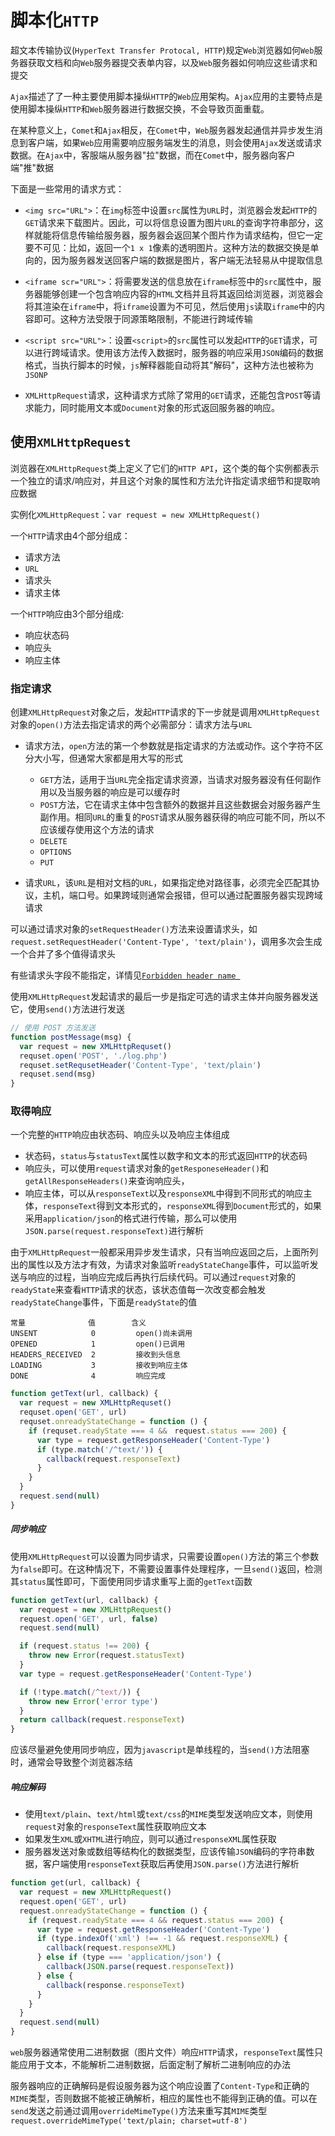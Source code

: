 # 脚本化`HTTP`
超文本传输协议(`HyperText Transfer Protocal, HTTP`)规定`Web`浏览器如何`Web`服务器获取文档和向`Web`服务器提交表单内容，以及`Web`服务器如何响应这些请求和提交

`Ajax`描述了了一种主要使用脚本操纵`HTTP`的`Web`应用架构。`Ajax`应用的主要特点是使用脚本操纵`HTTP`和`Web`服务器进行数据交换，不会导致页面重载。

在某种意义上，`Comet`和`Ajax`相反，在`Comet`中，`Web`服务器发起通信并异步发生消息到客户端，如果`Web`应用需要响应服务端发生的消息，则会使用`Ajax`发送或请求数据。在`Ajax`中，客服端从服务器"拉"数据，而在`Comet`中，服务器向客户端"推"数据

下面是一些常用的请求方式：
- `<img src="URL">`：在`img`标签中设置`src`属性为`URL`时，浏览器会发起`HTTP`的`GET`请求来下载图片。因此，可以将信息设置为图片`URL`的查询字符串部分，这样就能将信息传输给服务器，服务器会返回某个图片作为请求结构，但它一定要不可见：比如，返回一个`1 x 1`像素的透明图片。这种方法的数据交换是单向的，因为服务器发送回客户端的数据是图片，客户端无法轻易从中提取信息

- `<iframe scr="URL">`：将需要发送的信息放在`iframe`标签中的`src`属性中，服务器能够创建一个包含响应内容的`HTML`文档并且将其返回给浏览器，浏览器会将其渲染在`iframe`中，将`iframe`设置为不可见，然后使用`js`读取`iframe`中的内容即可。这种方法受限于同源策略限制，不能进行跨域传输

- `<script src="URL">`：设置`<script>`的`src`属性可以发起`HTTP`的`GET`请求，可以进行跨域请求。使用该方法传入数据时，服务器的响应采用`JSON`编码的数据格式，当执行脚本的时候，`js`解释器能自动将其"解码"，这种方法也被称为`JSONP`

- `XMLHttpRequest`请求，这种请求方式除了常用的`GET`请求，还能包含`POST`等请求能力，同时能用文本或`Document`对象的形式返回服务器的响应。

## 使用`XMLHttpRequest`
浏览器在`XMLHttpRequest`类上定义了它们的`HTTP API`，这个类的每个实例都表示一个独立的请求/响应对，并且这个对象的属性和方法允许指定请求细节和提取响应数据

实例化`XMLHttpRequest`：`var request = new XMLHttpRequest()`

一个`HTTP`请求由4个部分组成：
- 请求方法
- `URL`
- 请求头
- 请求主体

一个`HTTP`响应由3个部分组成:
- 响应状态码
- 响应头
- 响应主体

### 指定请求
创建`XMLHttpRequest`对象之后，发起`HTTP`请求的下一步就是调用`XMLHttpRequest`对象的`open()`方法去指定请求的两个必需部分：请求方法与`URL`

- 请求方法，`open`方法的第一个参数就是指定请求的方法或动作。这个字符不区分大小写，但通常大家都是用大写的形式
  - `GET`方法，适用于当`URL`完全指定请求资源，当请求对服务器没有任何副作用以及当服务器的响应是可以缓存时
  - `POST`方法，它在请求主体中包含额外的数据并且这些数据会对服务器产生副作用。相同`URL`的重复的`POST`请求从服务器获得的响应可能不同，所以不应该缓存使用这个方法的请求
  - `DELETE`
  - `OPTIONS`
  - `PUT`

- 请求`URL`，该`URL`是相对文档的`URL`，如果指定绝对路径事，必须完全匹配其协议，主机，端口号。如果跨域则通常会报错，但可以通过配置服务器实现跨域请求

可以通过请求对象的`setRequestHeader()`方法来设置请求头，如`request.setRequestHeader('Content-Type', 'text/plain')`，调用多次会生成一个合并了多个值得请求头

有些请求头字段不能指定，详情见[`Forbidden header name
`](https://developer.mozilla.org/en-US/docs/Glossary/Forbidden_header_name)

使用`XMLHttpRequest`发起请求的最后一步是指定可选的请求主体并向服务器发送它，使用`send()`方法进行发送

```javascript
// 使用 POST 方法发送
function postMessage(msg) {
  var request = new XMLHttpRequset()
  requset.open('POST', './log.php')
  requset.setRequsetHeader('Content-Type', 'text/plain')
  requset.send(msg)
}
```

### 取得响应
一个完整的`HTTP`响应由状态码、响应头以及响应主体组成
- 状态码，`status`与`statusText`属性以数字和文本的形式返回`HTTP`的状态码
- 响应头，可以使用`request`请求对象的`getResponeseHeader()`和`getAllResponseHeaders()`来查询响应头，
- 响应主体，可以从`responseText`以及`responseXML`中得到不同形式的响应主体，`responseText`得到文本形式的，`responseXML`得到`Document`形式的，如果采用`application/json`的格式进行传输，那么可以使用`JSON.parse(request.responseText)`进行解析

由于`XMLHttpRequest`一般都采用异步发生请求，只有当响应返回之后，上面所列出的属性以及方法才有效，为请求对象监听`readyStateChange`事件，可以监听发送与响应的过程，当响应完成后再执行后续代码。可以通过`request`对象的`readyState`来查看`HTTP`请求的状态，该状态值每一次改变都会触发`readyStateChange`事件，下面是`readyState`的值

```
常量              值        含义
UNSENT            0         open()尚未调用
OPENED            1         open()已调用
HEADERS_RECEIVED  2         接收到头信息
LOADING           3         接收到响应主体
DONE              4         响应完成
```

```javascript
function getText(url, callback) {
  var request = new XMLHttpRequset()
  requset.open('GET', url)
  requset.onreadyStateChange = function () {
    if (requset.readyState === 4 &&　request.status === 200) {
      var type = request.getResponseHeader('Content-Type')
      if (type.match('/^text/')) {
        callback(request.responseText)
      }
    }
  }
  request.send(null)
}
```

##### 同步响应
使用`XMLHttpRequest`可以设置为同步请求，只需要设置`open()`方法的第三个参数为`false`即可。在这种情况下，不需要设置事件处理程序，一旦`send()`返回，检测其`status`属性即可，下面使用同步请求重写上面的`getText`函数

```javascript
function getText(url, callback) {
  var request = new XMLHttpRequest()
  request.open('GET', url, false)
  request.send(null)

  if (request.status !== 200) {
    throw new Error(request.statusText)
  }
  var type = request.getResponseHeader('Content-Type')

  if (!type.match(/^text/)) {
    throw new Error('error type')
  }
  return callback(request.responseText)
}
```
应该尽量避免使用同步响应，因为`javascript`是单线程的，当`send()`方法阻塞时，通常会导致整个浏览器冻结

##### 响应解码
- 使用`text/plain`、`text/html`或`text/css`的`MIME`类型发送响应文本，则使用`request`对象的`responseText`属性获取响应文本
- 如果发生`XML`或`XHTML`进行响应，则可以通过`responseXML`属性获取
- 服务器发送对象或数组等结构化的数据类型，应该传输`JSON`编码的字符串数据，客户端使用`responseText`获取后再使用`JSON.parse()`方法进行解析

```javascript
function get(url, callback) {
  var request = new XMLHttpRequest()
  request.open('GET', url)
  request.onreadyStateChange = function () {
    if (request.readyState === 4 && request.status === 200) {
      var type = request.getResponseHeader('Content-Type')
      if (type.indexOf('xml') !== -1 && request.responseXML) {
        callback(request.responseXML)
      } else if (type === 'application/json') {
        callback(JSON.parse(request.responseText))
      } else {
        callback(response.responseText)
      }
    }
  }
  request.send(null)
}
```

 `web`服务器通常使用二进制数据（图片文件）响应`HTTP`请求，`responseText`属性只能应用于文本，不能解析二进制数据，后面定制了解析二进制响应的办法

 服务器响应的正确解码是假设服务器为这个响应设置了`Content-Type`和正确的`MIME`类型，否则数据不能被正确解析，相应的属性也不能得到正确的值。可以在`send`发送之前通过调用`overrideMimeType()`方法来重写其`MIME`类型`request.overrideMimeType('text/plain; charset=utf-8')`